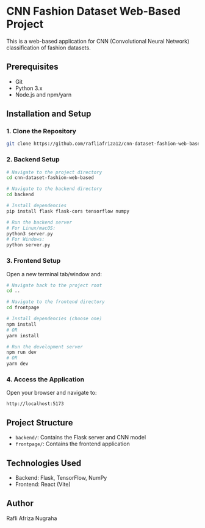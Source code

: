 # CNN Fashion Dataset Web-Based Project

This is a web-based application for CNN (Convolutional Neural Network) classification of fashion datasets.

## Prerequisites

- Git
- Python 3.x
- Node.js and npm/yarn

## Installation and Setup

### 1. Clone the Repository

```bash
git clone https://github.com/rafliafriza12/cnn-dataset-fashion-web-based.git
```

### 2. Backend Setup

```bash
# Navigate to the project directory
cd cnn-dataset-fashion-web-based

# Navigate to the backend directory
cd backend

# Install dependencies
pip install flask flask-cors tensorflow numpy

# Run the backend server
# For Linux/macOS:
python3 server.py
# For Windows:
python server.py
```

### 3. Frontend Setup

Open a new terminal tab/window and:

```bash
# Navigate back to the project root
cd ..

# Navigate to the frontend directory
cd frontpage

# Install dependencies (choose one)
npm install
# OR
yarn install

# Run the development server
npm run dev
# OR
yarn dev
```

### 4. Access the Application

Open your browser and navigate to:

```
http://localhost:5173
```

## Project Structure

- `backend/`: Contains the Flask server and CNN model
- `frontpage/`: Contains the frontend application

## Technologies Used

- Backend: Flask, TensorFlow, NumPy
- Frontend: React (Vite)


## Author

Rafli Afriza Nugraha

